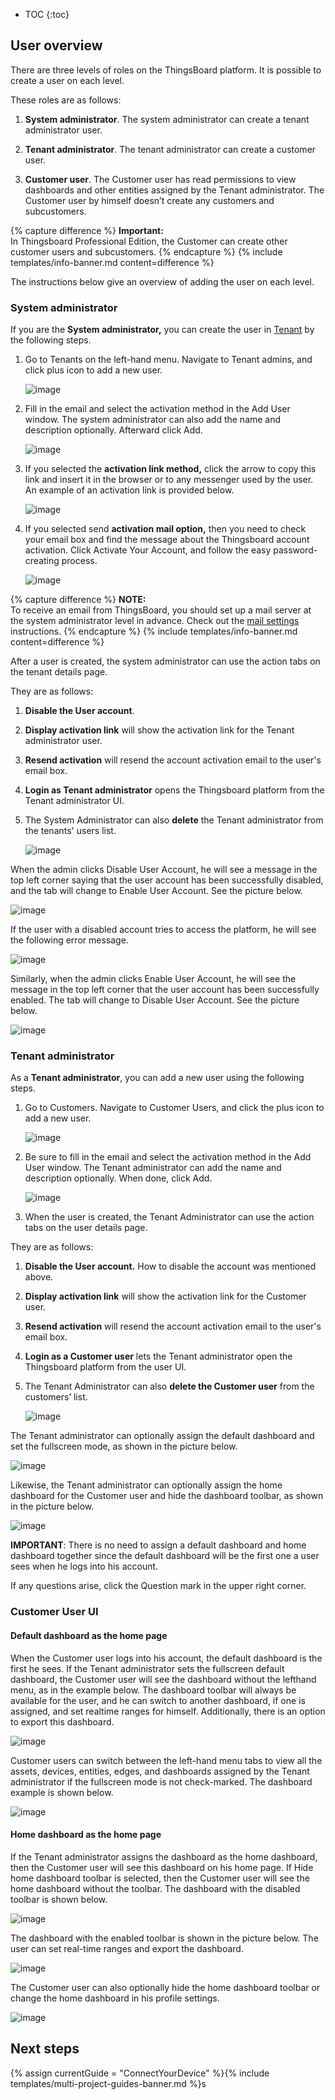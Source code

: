
* TOC
{:toc}

## User overview

There are three levels of roles on the ThingsBoard platform. It is possible to create a user on each level.


These roles are as follows:

1) **System administrator**. The system administrator can create a tenant administrator user.

2) **Tenant administrator**. The tenant administrator can create a customer user.

3) **Customer user**. The Customer user has read permissions to view dashboards and other entities assigned by the Tenant administrator. The Customer user by himself doesn’t create any customers and subcustomers.

{% capture difference %}
**Important:**
<br>
In Thingsboard Professional Edition, the Customer can create other customer users and subcustomers.
{% endcapture %}
{% include templates/info-banner.md content=difference %}

The instructions below give an overview of adding the user on each level.

### System administrator

If you are the **System administrator,** you can create the user in [Tenant](/docs/{{docsPrefix}}user-guide/ui/tenants) by the following steps.

1. Go to Tenants on the left-hand menu. Navigate to Tenant admins, and click plus icon to add a new user.

   ![image](/images/user-guide/ui/users/ce/tenant-user-add.png)

2. Fill in the email and select the activation method in the Add User window. 
The system administrator can also add the name and description optionally. Afterward click Add.

   ![image](/images/user-guide/ui/users/ce/user-add-window.png)

3. If you selected the **activation link method,** click the arrow to copy this link and insert it in the browser or to any messenger used by the user. An example of an activation link is provided below.

   ![image](/images/user-guide/ui/users/ce/user-activation-link.png)

4. If you selected send **activation mail option,** then you need to check your email box and find the message about the Thingsboard account activation. 
Click Activate Your Account, and follow the easy password-creating process.

   ![image](/images/user-guide/ui/users/ce/account-activation-email.png)

{% capture difference %}
**NOTE:**
<br>
To receive an email from ThingsBoard, you should set up a mail server at the system administrator level in advance.
Check out the [mail settings](/docs/{{docsPrefix}}user-guide/ui/mail-settings) instructions.
{% endcapture %}
{% include templates/info-banner.md content=difference %}


After a user is created, the system administrator can use the action tabs on the tenant details page.

They are as follows:

1) **Disable the User account**.

2) **Display activation link** will show the activation link for the Tenant administrator user.

3) **Resend activation** will resend the account activation email to the user's email box.

4) **Login as Tenant administrator** opens the Thingsboard platform from the Tenant administrator UI. 

5) The System Administrator can also **delete** the Tenant administrator from the tenants' users list.

   ![image](/images/user-guide/ui/users/ce/user-tenant-tabs.png)

When the admin clicks Disable User Account, he will see a message in the top left corner saying that the user account has been successfully disabled, and the tab will change to Enable User Account. 
See the picture below.

   ![image](/images/user-guide/ui/users/ce/user-account-disabled.png)

If the user with a disabled account tries to access the platform, he will see the following error message.

   ![image](/images/user-guide/ui/users/ce/error-message.png)

Similarly, when the admin clicks Enable User Account, he will see the message in the top left corner that the user account has been successfully enabled. The tab will change to Disable User Account. See the picture below.

   ![image](/images/user-guide/ui/users/ce/user-account-enabled.png)

### Tenant administrator

As a **Tenant administrator**, you can add a new user using the following steps.

1. Go to Customers. Navigate to Customer Users, and click the plus icon to add a new user. 

   ![image](/images/user-guide/ui/users/ce/customer-user-add.png)

2. Be sure to fill in the email and select the activation method in the Add User window.
The Tenant administrator can add the name and description optionally. When done, click Add.

   ![image](/images/user-guide/ui/users/ce/customer-user-add-window.png)

3. When the user is created, the Tenant Administrator can use the action tabs on the user details page. 

They are as follows:

1) **Disable the User account.** How to disable the account was mentioned above.  

2) **Display activation link** will show the activation link for the Customer user.

3) **Resend activation** will resend the account activation email to the user's email box. 

4) **Login as a Customer user** lets the Tenant administrator open the Thingsboard platform from the user UI. 

5) The Tenant Administrator can also **delete the Customer user** from the customers’ list.


   ![image](/images/user-guide/ui/users/ce/customer-user-account-disable.png)

The Tenant administrator can optionally assign the default dashboard and set the fullscreen mode, as shown in the picture below.


   ![image](/images/user-guide/ui/users/ce/default-dashboard-assigned.png)

Likewise, the Tenant administrator can optionally assign the home dashboard for the Customer user and hide the dashboard toolbar, as shown in the picture below.


   ![image](/images/user-guide/ui/users/ce/home-dashboard-assigned.png) 

**IMPORTANT**: There is no need to assign a default dashboard and home dashboard together since the default dashboard will be the first one a user sees when he logs into his account.

If any questions arise, click the Question mark in the upper right corner.

### Customer User UI

#### Default dashboard as the home page

When the Customer user logs into his account, the default dashboard is the first he sees. If the Tenant administrator sets the fullscreen default dashboard, the Customer user will see the dashboard without the lefthand menu, as in the example below. 
The dashboard toolbar will always be available for the user, and he can switch to another dashboard, if one is assigned, and set realtime ranges for himself.
Additionally, there is an option to export this dashboard.

   ![image](/images/user-guide/ui/users/ce/default-dashboard.png) 


Customer users can switch between the left-hand menu tabs to view all the assets, devices, entities, edges, and dashboards assigned by the Tenant administrator if the fullscreen mode is not check-marked.
The dashboard example is shown below.

   ![image](/images/user-guide/ui/users/ce/default-dashboard-not-fullscreen-1.png) 


#### Home dashboard as the home page

If the Tenant administrator assigns the dashboard as the home dashboard, then the Customer user will see this dashboard on his home page.
If Hide home dashboard toolbar is selected, then the Customer user will see the home dashboard without the toolbar.
The dashboard with the disabled toolbar is shown below.

  ![image](/images/user-guide/ui/users/ce/home-dashboard-no-toolbar.png)    

The dashboard with the enabled toolbar is shown in the picture below. The user can set real-time ranges and export the dashboard.


   ![image](/images/user-guide/ui/users/ce/home-dashboard-toolbar.png)

The Customer user can also optionally hide the home dashboard toolbar or change the home dashboard in his profile settings.
   
   ![image](/images/user-guide/ui/users/ce/profile-window.png)  

## Next steps

{% assign currentGuide = "ConnectYourDevice" %}{% include templates/multi-project-guides-banner.md %}s
